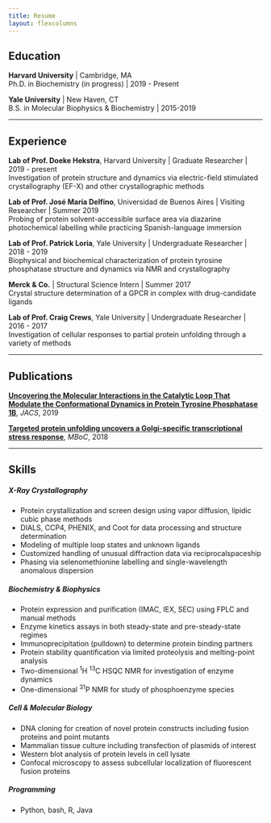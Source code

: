 ```yaml
---
title: Resume
layout: flexcolumns
---
```


## Education

**Harvard University** \| Cambridge, MA  
Ph.D. in Biochemistry (in progress) \| 2019 - Present
  
**Yale University** \| New Haven, CT  
B.S. in Molecular Biophysics & Biochemistry \| 2015-2019  
  
---
  
## Experience

**Lab of Prof. Doeke Hekstra**, Harvard University \| Graduate Researcher \| 2019 - present  
Investigation of protein structure and dynamics via electric-field stimulated crystallography (EF-X) and other crystallographic methods

**Lab of Prof. José María Delfino**, Universidad de Buenos Aires \| Visiting Researcher \| Summer 2019  
Probing of protein solvent-accessible surface area via diazarine photochemical labelling while practicing Spanish-language immersion

**Lab of Prof. Patrick Loria**, Yale University \| Undergraduate Researcher \| 2018 - 2019  
Biophysical and biochemical characterization of protein tyrosine phosphatase structure and dynamics via NMR and crystallography

**Merck & Co.** \| Structural Science Intern \| Summer 2017  
Crystal structure determination of a GPCR in complex with drug-candidate ligands

**Lab of Prof. Craig Crews**, Yale University \| Undergraduate Researcher \| 2016 - 2017  
Investigation of cellular responses to partial protein unfolding through a variety of methods
  
---
    
## Publications  
**[Uncovering the Molecular Interactions in the Catalytic Loop That Modulate the Conformational Dynamics in Protein Tyrosine Phosphatase 1B](https://pubs.acs.org/doi/10.1021/jacs.9b04470)**, *JACS*, 2019  
  
**[Targeted protein unfolding uncovers a Golgi-specific transcriptional stress response](https://www.molbiolcell.org/doi/10.1091/mbc.E17-11-0693)**, *MBoC*, 2018 
  
---
  
## Skills

##### X-Ray Crystallography  

 - Protein crystallization and screen design using vapor diffusion, lipidic cubic phase methods
 - DIALS, CCP4, PHENIX, and Coot for data processing and structure determination
 - Modeling of multiple loop states and unknown ligands
 - Customized handling of unusual diffraction data via reciprocalspaceship
 - Phasing via selenomethionine labelling and single-wavelength anomalous dispersion  

##### Biochemistry & Biophysics  

 - Protein expression and purification (IMAC, IEX, SEC) using FPLC and manual methods
 - Enzyme kinetics assays in both steady-state and pre-steady-state regimes
 - Immunoprecipitation (pulldown) to determine protein binding partners
 - Protein stability quantification via limited proteolysis and melting-point analysis
 - Two-dimensional <sup>1</sup>H <sup>13</sup>C HSQC NMR for investigation of enzyme dynamics
 - One-dimensional <sup>31</sup>P NMR for study of phosphoenzyme species  
  
##### Cell & Molecular Biology  
  
 - DNA cloning for creation of novel protein constructs including fusion proteins and point mutants
 - Mammalian tissue culture including transfection of plasmids of interest
 - Western blot analysis of protein levels in cell lysate
 - Confocal microscopy to assess subcellular localization of fluorescent fusion proteins
  
##### Programming  
  
 - Python, bash, R, Java
